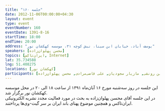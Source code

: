 ```yaml
---
title: "جلسه ۱۶۰"
date: 2012-11-06T00:00:00+04:30
layout: event
type: event
eventNumber: 160
eventDate: 1391-8-16
startTime: 18:00
endTime: 20:00
address: "یوسف آباد، خیابان ابن سینا، نبش کوچه ۳۱، موسسه کهکشان نور"
speakers: [محسن پهلوان‌زاده]
topics: [ایران‌تاکس, Internet]
lat: 35.734588
lng: 51.408275
locations: [کهکشان نور]
participants: [بهنام توکلی کرمانی, محمد حسین زارعی, دانیال مهاجرانی, مهدی کاظمی, شیوا شاهرخی, حمید سادات عظیمی, اعظم کیماسی, نفیسه یزدان مهر, پژمان علی اصغرپور, سارا معتمدی, سارا ماهرو, سید احمد حسینی, حمید روحی, محمدحسین رونقی, مازیار سجودیان, علی قاضی‌مرادی, محسن پهلوان‌زاده]
---
```

این جلسه در روز سه‌شنبه مورخ ۱۶ آبان‌ماه ۱۳۹۱ از ساعت ۱۸ الی ۲۰ در محل موسسه کهکشان نور برگزار شد.  
در این جلسه آقای محسن پهلوان‌زاده به بحث در مورد فعالیت مجدد نشریه الکترونیکی ایران‌تاکس و همچنین موضوع پهنای باند ایران بر سر گیت-وی‌ها پرداختند.



